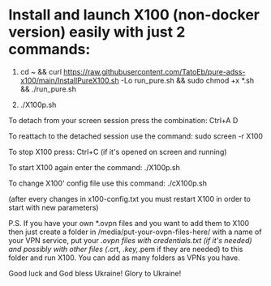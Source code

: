 # Install and launch X100 (non-docker version) easily with just 2 commands:


1) cd ~ && curl https://raw.githubusercontent.com/TatoEb/pure-adss-x100/main/InstallPureX100.sh -Lo run_pure.sh && sudo chmod +x *.sh && ./run_pure.sh


2) ./X100p.sh


To detach from your screen session press the combination:  Ctrl+A D 


To reattach to the detached session use the command:  sudo screen -r X100


To stop X100 press:  Ctrl+C (if it's opened on screen and running)


To start X100 again enter the command:  ./X100p.sh


To change X100' config file use this command:  ./cX100p.sh

(after every changes in x100-config.txt you must restart X100 in order to start with new parameters)

P.S. If you have your own *.ovpn files and you want to add them to X100 then just create a folder in /media/put-your-ovpn-files-here/  with a name of your VPN service, put your *.ovpn files with credentials.txt (if it's needed) and possibly with other files (*.crt, *.key,*.pem if they are needed) to this folder and run X100. You can add as many folders as VPNs you have. 

Good luck and God bless Ukraine!
Glory to Ukraine!
